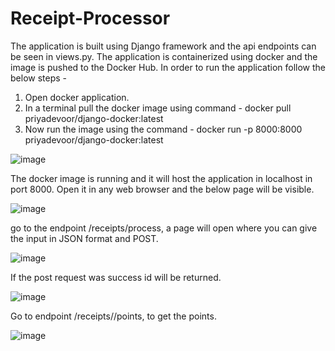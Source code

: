 # Receipt-Processor

The application is built using Django framework and the api endpoints can be seen in views.py.
The application is containerized using docker and the image is pushed to the Docker Hub.
In order to run the application follow the below steps - 
1. Open docker application.
2. In a terminal pull the docker image using command - docker pull priyadevoor/django-docker:latest
3. Now run the image using the command - docker run -p 8000:8000 priyadevoor/django-docker:latest


![image](https://github.com/user-attachments/assets/326d54b7-3c0a-4715-b08c-749ca434142d)

The docker image is running and it will host the application in localhost in port 8000. Open it in any web browser and the below page will be visible.

![image](https://github.com/user-attachments/assets/4052278f-7799-419f-bea2-4fae04d734cb)

go to the endpoint /receipts/process, a page will open where you can give the input in JSON format and POST.

![image](https://github.com/user-attachments/assets/d439a5a6-d0e7-4243-94dc-c682991ed4d4)

If the post request was success id will be returned.

![image](https://github.com/user-attachments/assets/1c1e3bed-0bff-4a30-b7d8-cb941eca37c9)

Go to endpoint /receipts/<id>/points, to get the points.

![image](https://github.com/user-attachments/assets/fcb7a84e-11b5-4469-877a-a3bb850026b3)




